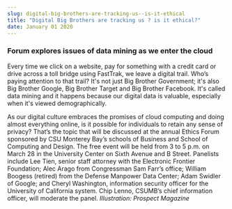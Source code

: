 ```yaml
---
slug: digital-big-brothers-are-tracking-us--is-it-ethical
title: "Digital Big Brothers are tracking us ? is it ethical?"
date: January 01 2020
---
```


<h3>Forum explores issues of data mining as we enter the cloud</h3><p>Every time we click on a website, pay for something with a credit card or drive across a toll bridge using FastTrak, we leave a digital trail. Who’s paying attention to that trail? It's not just Big Brother Government; it's also Big Brother Google, Big Brother Target and Big Brother Facebook. It's called data mining and it happens because our digital data is valuable, especially when it's viewed demographically.
</p><p>As our digital culture embraces the promises of cloud computing and doing almost everything online, is it possible for individuals to retain any sense of privacy? That’s the topic that will be discussed at the annual Ethics Forum sponsored by CSU Monterey Bay’s schools of Business and School of Computing and Design. The free event will be held from 3 to 5 p.m. on March 28 in the University Center on Sixth Avenue and B Street. Panelists include Lee Tien, senior staff attorney with the Electronic Frontier Foundation; Alec Arago from Congressman Sam Farr’s office; William Boogess (retired) from the Defense Manpower Data Center; Adam Swidler of Google; and Cheryl Washington, information security officer for the University of California system. Chip Lenno, CSUMB’s chief information officer, will moderate the panel. <em>Illustration: Prospect Magazine</em>  
</p>
